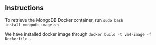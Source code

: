 ## Instructions

To retrieve the MongoDB Docker container, run `sudo bash install_mongodb_image.sh`

We have installed docker image through `docker build -t vm4-image -f Dockerfile .`
